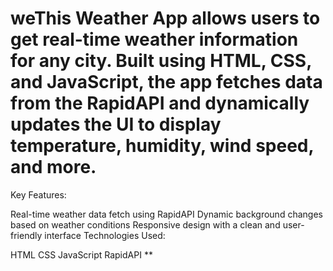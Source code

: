 # weThis Weather App allows users to get real-time weather information for any city. Built using HTML, CSS, and JavaScript, the app fetches data from the RapidAPI and dynamically updates the UI to display temperature, humidity, wind speed, and more. 

Key Features:

Real-time weather data fetch using RapidAPI
Dynamic background changes based on weather conditions
Responsive design with a clean and user-friendly interface
Technologies Used:

HTML
CSS
JavaScript
RapidAPI
**
